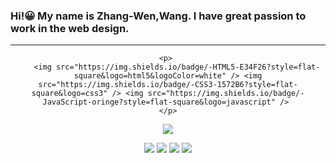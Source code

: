 ### Hi!😀 My name is Zhang-Wen,Wang. I have great passion to work in the web design.
<hr>

<div align="center">
    
    <p> 
        <img src="https://img.shields.io/badge/-HTML5-E34F26?style=flat-square&logo=html5&logoColor=white" /> <img src="https://img.shields.io/badge/-CSS3-1572B6?style=flat-square&logo=css3" /> <img src="https://img.shields.io/badge/-JavaScript-oringe?style=flat-square&logo=javascript" /> 
    </p>
    

![](http://github-profile-summary-cards.vercel.app/api/cards/profile-details?username=NailShort&theme=nord_bright)
    
![](http://github-profile-summary-cards.vercel.app/api/cards/repos-per-language?username=NailShort&theme=nord_bright)
![](http://github-profile-summary-cards.vercel.app/api/cards/most-commit-language?username=NailShort&theme=nord_bright)
![](http://github-profile-summary-cards.vercel.app/api/cards/stats?username=NailShort&theme=nord_bright)
![](http://github-profile-summary-cards.vercel.app/api/cards/productive-time?username=NailShort&theme=nord_bright)


 </div>
